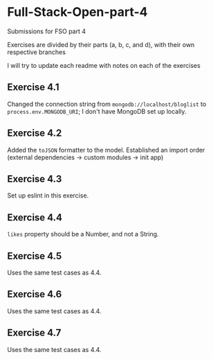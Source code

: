 # Full-Stack-Open-part-4
Submissions for FSO part 4

Exercises are divided by their parts (a, b, c, and d), with their own respective branches

I will try to update each readme with notes on each of the exercises

## Exercise 4.1
Changed the connection string from `mongodb://localhost/bloglist` to `process.env.MONGODB_URI`; I don't have MongoDB set up locally.

## Exercise 4.2
Added the `toJSON` formatter to the model. Established an import order (external dependencies -> custom modules -> init app)

## Exercise 4.3
Set up eslint in this exercise.

## Exercise 4.4
`likes` property should be a Number, and not a String.

## Exercise 4.5
Uses the same test cases as 4.4.

## Exercise 4.6
Uses the same test cases as 4.4. 

## Exercise 4.7
Uses the same test cases as 4.4.